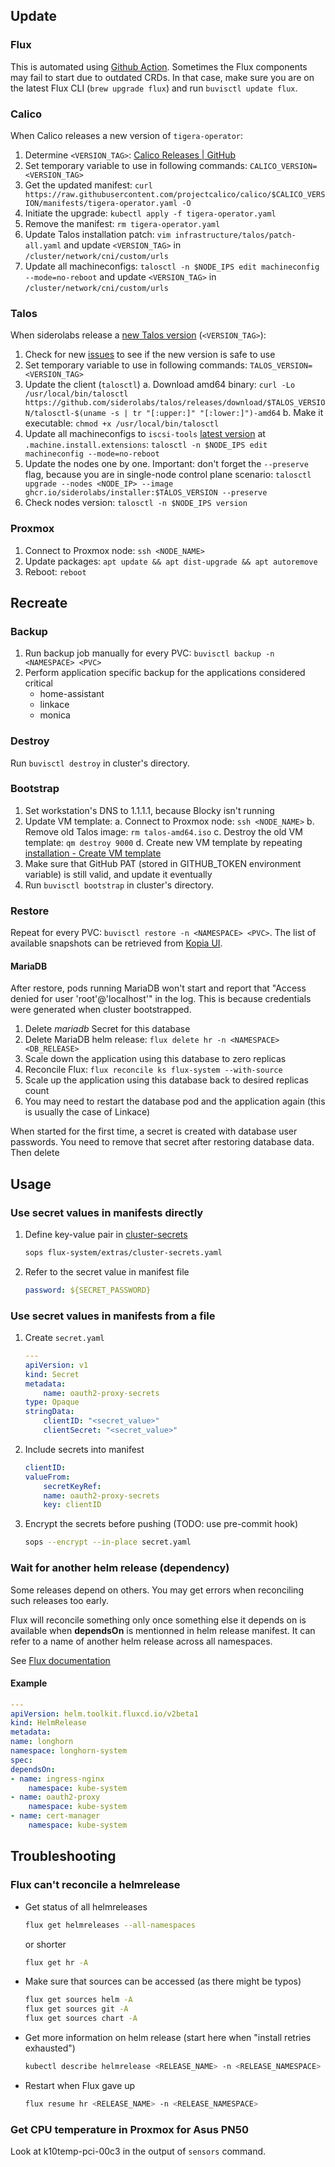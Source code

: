## Update

### Flux

This is automated using [Github Action](https://github.com/buvis/clusters/blob/main/.github/workflows/update-flux-home.yaml). Sometimes the Flux components may fail to start due to outdated CRDs. In that case, make sure you are on the latest Flux CLI (`brew upgrade flux`) and run `buvisctl update flux`.

### Calico

When Calico releases a new version of `tigera-operator`:

1. Determine `<VERSION_TAG>`: [Calico Releases | GitHub](https://github.com/projectcalico/calico/releases)
2. Set temporary variable to use in following commands: `CALICO_VERSION=<VERSION_TAG>`
3. Get the updated manifest: `curl https://raw.githubusercontent.com/projectcalico/calico/$CALICO_VERSION/manifests/tigera-operator.yaml -O`
4. Initiate the upgrade: `kubectl apply -f tigera-operator.yaml`
5. Remove the manifest: `rm tigera-operator.yaml`
6. Update Talos installation patch: `vim infrastructure/talos/patch-all.yaml` and update `<VERSION_TAG>` in `/cluster/network/cni/custom/urls`
7. Update all machineconfigs: `talosctl -n $NODE_IPS edit machineconfig --mode=no-reboot` and update `<VERSION_TAG>` in `/cluster/network/cni/custom/urls`

### Talos

When siderolabs release a [new Talos version](https://github.com/siderolabs/talos/releases/latest) (`<VERSION_TAG>`):

1. Check for new [issues](https://github.com/siderolabs/talos/issues) to see if the new version is safe to use
2. Set temporary variable to use in following commands: `TALOS_VERSION=<VERSION_TAG>`
3. Update the client (`talosctl`)
  a. Download amd64 binary: `curl -Lo /usr/local/bin/talosctl https://github.com/siderolabs/talos/releases/download/$TALOS_VERSION/talosctl-$(uname -s | tr "[:upper:]" "[:lower:]")-amd64`
  b. Make it executable: `chmod +x /usr/local/bin/talosctl`
4. Update all machineconfigs to `iscsi-tools` [latest version](https://github.com/siderolabs/extensions/pkgs/container/iscsi-tools) at `.machine.install.extensions`: `talosctl -n $NODE_IPS edit machineconfig --mode=no-reboot`
5. Update the nodes one by one. Important: don't forget the `--preserve` flag, because you are in single-node control plane scenario: `talosctl upgrade --nodes <NODE_IP> --image ghcr.io/siderolabs/installer:$TALOS_VERSION --preserve`
6. Check nodes version: `talosctl -n $NODE_IPS version`

### Proxmox

1. Connect to Proxmox node: `ssh <NODE_NAME>`
2. Update packages: `apt update && apt dist-upgrade && apt autoremove`
3. Reboot: `reboot`

## Recreate

### Backup

1. Run backup job manually for every PVC: `buvisctl backup -n <NAMESPACE> <PVC>`
2. Perform application specific backup for the applications considered critical
    - home-assistant
    - linkace
    - monica

### Destroy

Run `buvisctl destroy` in cluster's directory.

### Bootstrap

1. Set workstation's DNS to 1.1.1.1, because Blocky isn't running
2. Update VM template:
    a. Connect to Proxmox node: `ssh <NODE_NAME>`
    b. Remove old Talos image: `rm talos-amd64.iso`
    c. Destroy the old VM template: `qm destroy 9000`
    d. Create new VM template by repeating [installation - Create VM template](installation.md#create-vm-template)
3. Make sure that GitHub PAT (stored in GITHUB_TOKEN environment variable) is still valid, and update it eventually
4. Run `buvisctl bootstrap` in cluster's directory.

### Restore

Repeat for every PVC: `buvisctl restore -n <NAMESPACE> <PVC>`. The list of available snapshots can be retrieved from [Kopia UI](http://10.11.0.44/snapshots).

#### MariaDB

After restore, pods running MariaDB won't start and report that "Access denied for user 'root'@'localhost'" in the log. This is because credentials were generated when cluster bootstrapped.
1. Delete *mariadb* Secret for this database
2. Delete MariaDB helm release: `flux delete hr -n <NAMESPACE> <DB_RELEASE>`
3. Scale down the application using this database to zero replicas
4. Reconcile Flux: `flux reconcile ks flux-system --with-source`
5. Scale up the application using this database back to desired replicas count
6. You may need to restart the database pod and the application again (this is usually the case of Linkace)

When started for the first time, a secret is created with database user passwords. You need to remove that secret after restoring database data. Then delete


## Usage

### Use secret values in manifests directly
1. Define key-value pair in [cluster-secrets](https://github.com/buvis/clusters/blob/main/production/operations/flux-system/extras/cluster-secrets.yaml)
    ```bash
    sops flux-system/extras/cluster-secrets.yaml
    ```
2. Refer to the secret value in manifest file
    ``` yaml
    password: ${SECRET_PASSWORD}
    ```

### Use secret values in manifests from a file
1. Create `secret.yaml`
    ```yaml
    ---
    apiVersion: v1
    kind: Secret
    metadata:
        name: oauth2-proxy-secrets
    type: Opaque
    stringData:
        clientID: "<secret_value>"
        clientSecret: "<secret_value>"
    ```
2. Include secrets into manifest
    ``` yaml
    clientID:
    valueFrom:
        secretKeyRef:
        name: oauth2-proxy-secrets
        key: clientID
    ```
3. Encrypt the secrets before pushing (TODO: use pre-commit hook)
    ```bash
    sops --encrypt --in-place secret.yaml
    ```

### Wait for another helm release (dependency)
Some releases depend on others. You may get errors when reconciling such releases too early.

Flux will reconcile something only once something else it depends on is available when **dependsOn** is mentionned in helm release manifest. It can refer to a name of another helm release across all namespaces.

See [Flux documentation](https://fluxcd.io/docs/components/helm/helmreleases/)

#### Example

```yaml
---
apiVersion: helm.toolkit.fluxcd.io/v2beta1
kind: HelmRelease
metadata:
name: longhorn
namespace: longhorn-system
spec:
dependsOn:
- name: ingress-nginx
    namespace: kube-system
- name: oauth2-proxy
    namespace: kube-system
- name: cert-manager
    namespace: kube-system
```

## Troubleshooting

### Flux can't reconcile a helmrelease
- Get status of all helmreleases
    ```bash
    flux get helmreleases --all-namespaces
    ```
    or shorter
    ```bash
    flux get hr -A
    ```
- Make sure that sources can be accessed (as there might be typos)
    ```bash
    flux get sources helm -A
    flux get sources git -A
    flux get sources chart -A
    ```
- Get more information on helm release (start here when "install retries exhausted")
    ```bash
    kubectl describe helmrelease <RELEASE_NAME> -n <RELEASE_NAMESPACE>
    ```
- Restart when Flux gave up
    ```bash
    flux resume hr <RELEASE_NAME> -n <RELEASE_NAMESPACE>
    ```

### Get CPU temperature in Proxmox for Asus PN50

Look at k10temp-pci-00c3 in the output of `sensors` command.
